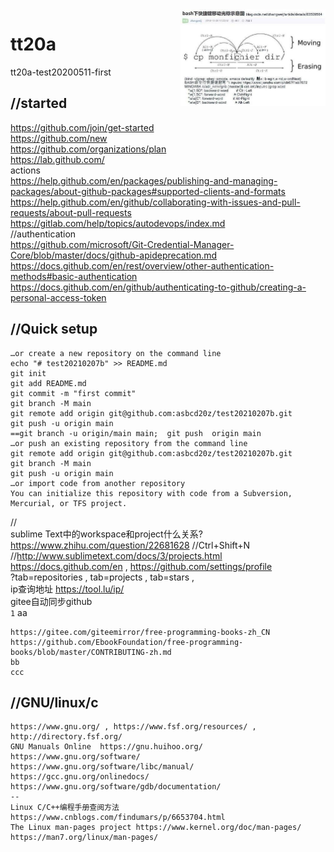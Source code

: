 <img src="bash下快捷键移动光标示意图.jpg" width="46%" align="right" />

# tt20a
tt20a-test20200511-first
## //started
https://github.com/join/get-started  
https://github.com/new  
https://github.com/organizations/plan  
https://lab.github.com/  
actions  
https://help.github.com/en/packages/publishing-and-managing-packages/about-github-packages#supported-clients-and-formats  
https://help.github.com/en/github/collaborating-with-issues-and-pull-requests/about-pull-requests  
https://gitlab.com/help/topics/autodevops/index.md  
//authentication  
https://github.com/microsoft/Git-Credential-Manager-Core/blob/master/docs/github-apideprecation.md  
https://docs.github.com/en/rest/overview/other-authentication-methods#basic-authentication  
https://docs.github.com/en/github/authenticating-to-github/creating-a-personal-access-token  
## //Quick setup
```
…or create a new repository on the command line
echo "# test20210207b" >> README.md
git init
git add README.md
git commit -m "first commit"
git branch -M main
git remote add origin git@github.com:asbcd20z/test20210207b.git
git push -u origin main
==git branch -u origin/main main;  git push  origin main
…or push an existing repository from the command line
git remote add origin git@github.com:asbcd20z/test20210207b.git
git branch -M main
git push -u origin main
…or import code from another repository
You can initialize this repository with code from a Subversion, Mercurial, or TFS project.
```
//  
sublime Text中的workspace和project什么关系?  https://www.zhihu.com/question/22681628  //Ctrl+Shift+N  
//http://www.sublimetext.com/docs/3/projects.html  
https://docs.github.com/en , https://github.com/settings/profile  
?tab=repositories , tab=projects , tab=stars ,   
ip查询地址 https://tool.lu/ip/  
gitee自动同步github  
`1` aa
```
https://gitee.com/giteemirror/free-programming-books-zh_CN
https://github.com/EbookFoundation/free-programming-books/blob/master/CONTRIBUTING-zh.md
bb
ccc
```

## //GNU/linux/c
```
https://www.gnu.org/ , https://www.fsf.org/resources/ , http://directory.fsf.org/
GNU Manuals Online  https://gnu.huihoo.org/
https://www.gnu.org/software/
https://www.gnu.org/software/libc/manual/
https://gcc.gnu.org/onlinedocs/
https://www.gnu.org/software/gdb/documentation/
--
Linux C/C++编程手册查阅方法  https://www.cnblogs.com/findumars/p/6653704.html
The Linux man-pages project https://www.kernel.org/doc/man-pages/  https://man7.org/linux/man-pages/
```
